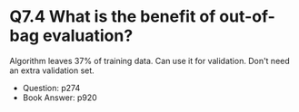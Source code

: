 # Q7.4 What is the benefit of out-of-bag evaluation?

Algorithm leaves 37% of training data.  Can use it for validation.  Don't need an extra validation set.

- Question: p274
- Book Answer: p920
